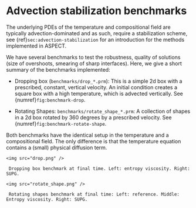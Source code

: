 # Advection stabilization benchmarks

The underlying PDEs of the temperature and compositional field are typically
advection-dominated and as such, require a stabilization scheme, see
{ref}`sec:advection-stabilization` for an introduction for the methods
implemented in ASPECT.

We have several benchmarks to test the robustness, quality of solutions (size
of overshoots, smearing of sharp interfaces). Here, we give a short summary of
the benchmarks implemented:

-   Dropping box (`benchmarks/drop_*.prm`): This is a simple 2d box with a
    prescribed, constant, vertical velocity. An initial condition creates a
    square box with a high temperature, which is advected vertically.
    See {numref}`fig:benchmark-drop`.

-   Rotating Shapes: `benchmarks/rotate_shape_*.prm`: A collection of shapes
    in a 2d box rotated by 360 degrees by a prescribed velocity.
    See {numref}`fig:benchmark-rotate-shape`.

Both benchmarks have the identical setup in the temperature and a
compositional field. The only difference is that the temperature equation
contains a (small) physical diffusion term.

```{figure-md} fig:benchmark-drop
<img src="drop.png" />

 Dropping box benchmark at final time. Left: entropy viscosity. Right: SUPG.
```

```{figure-md} fig:benchmark-rotate-shape
<img src="rotate_shape.png" />

 Rotating shapes benchmark at final time: Left: reference. Middle: Entropy viscosity. Right: SUPG.
```
